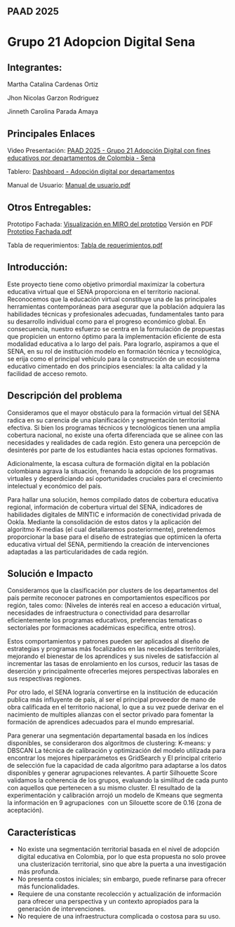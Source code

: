 ## PAAD 2025
# Grupo 21 Adopcion Digital Sena

## Integrantes:

Martha Catalina Cardenas Ortiz

Jhon Nicolas Garzon Rodriguez

Jinneth Carolina Parada Amaya

## Principales Enlaces

Video Presentación: [PAAD 2025 - Grupo 21 Adopción Digital con fines educativos por departamentos de Colombia - Sena](https://youtu.be/kWAqvUXTq8c)

Tablero: [Dashboard - Adopción digital por departamentos](https://lookerstudio.google.com/reporting/30ea9b0b-af30-4292-8a12-193cff8c6e32/page/p_ixlwkaapsd)

Manual de Usuario: [Manual de usuario.pdf](https://github.com/CarolinaParada07/PAAD_G21_AdopcionDigitalSena/blob/main/Manual%20del%20usuario.pdf)

## Otros Entregables:

Prototipo Fachada: [Visualización en MIRO del prototipo](https://miro.com/app/board/uXjVIGoVpIs=/)  Versión en PDF [Prototipo Fachada.pdf](https://github.com/CarolinaParada07/PAAD_G21_AdopcionDigitalSena/blob/main/MIAD%20-%20PAAD%20-%20PAPER%20PROTOTYPE.pdf)

Tabla de requerimientos: [Tabla de requerimientos.pdf](https://github.com/CarolinaParada07/PAAD_G21_AdopcionDigitalSena/blob/main/Tabla%20de%20requerimientos.pdf)

## Introducción:

Este proyecto tiene como objetivo primordial maximizar la cobertura educativa virtual que el SENA proporciona en el territorio nacional. Reconocemos que la educación virtual constituye una de las principales herramientas contemporáneas para asegurar que la población adquiera las habilidades técnicas y profesionales adecuadas, fundamentales tanto para su desarrollo individual como para el progreso económico global. En consecuencia, nuestro esfuerzo se centra en la formulación de propuestas que propicien un entorno óptimo para la implementación eficiente de esta modalidad educativa a lo largo del país. Para lograrlo, aspiramos a que el SENA, en su rol de institución modelo en formación técnica y tecnológica, se erija como el principal vehículo para la construcción de un ecosistema educativo cimentado en dos principios esenciales: la alta calidad y la facilidad de acceso remoto.

## Descripción del problema

Consideramos que el mayor obstáculo para la formación virtual del SENA radica en su carencia de una planificación y segmentación territorial efectiva. Si bien los programas técnicos y tecnológicos tienen una amplia cobertura nacional, no existe una oferta diferenciada que se alinee con las necesidades y realidades de cada región. Esto genera una percepción de desinterés por parte de los estudiantes hacia estas opciones formativas.

Adicionalmente, la escasa cultura de formación digital en la población colombiana agrava la situación, frenando la adopción de los programas virtuales y desperdiciando así oportunidades cruciales para el crecimiento intelectual y económico del país.

Para hallar una solución, hemos compilado datos de cobertura educativa regional, información de cobertura virtual del SENA, indicadores de habilidades digitales de MINTIC e información de conectividad privada de Ookla. Mediante la consolidación de estos datos y la aplicación del algoritmo K-medias (el cual detallaremos posteriormente), pretendemos proporcionar la base para el diseño de estrategias que optimicen la oferta educativa virtual del SENA, permitiendo la creación de intervenciones adaptadas a las particularidades de cada región.

## Solución e Impacto 

Consideramos que la clasificación por clusters de los departamentos del país permite reconocer patrones en comportamientos específicos por región, tales como: (Niveles de interés real en acceso a educación virtual, necesidades de infraestructura o conectividad para desarrollar eficientemente los programas educativos, preferencias tematicas o sectoriales por formaciones académicas especifica, entre otros). 

Estos comportamientos y patrones pueden ser aplicados al diseño de estrategias y programas más focalizados en las necesidades territoriales, mejorando el bienestar de los aprendices y sus niveles de satisfacción al incrementar las tasas de enrolamiento en los cursos, reducir las tasas de deserción y principalmente ofrecerles mejores perspectivas laborales en sus respectivas regiones.

Por otro lado, el SENA lograría convertirse en la institución de educación publica más influyente de país, al ser el principal proveedor de mano de obra calificada en el territorio nacional, lo que a su vez puede derivar en el nacimiento de multiples alianzas con el sector privado para fomentar la formación de aprendices adecuados para el mundo empresarial. 

Para generar una segmentación departamental basada en los índices disponibles, se consideraron dos algoritmos de clustering: K-means: y DBSCAN
La técnica de calibración y optimización del modelo utilizada para encontrar los mejores hiperparámetos es GridSearch y El principal criterio de selección fue la capacidad de cada algoritmo para adaptarse a los datos disponibles y generar agrupaciones relevantes. A partir Silhouette Score validamos la coherencia de los grupos, evaluando la similitud de cada punto con aquellos que pertenecen a su mismo cluster.
El resultado de la experimentación y calibración arrojó un modelo de Kmeans que segmenta la información en 9 agrupaciones  con un Silouette score de 0.16 (zona de aceptación).

## Características 

- No existe una segmentación territorial basada en el nivel de adopción digital educativa en Colombia, por lo que esta propuesta no solo provee una clusterización territorial, sino que abre la puerta a una investigación más profunda.
- No presenta costos iniciales; sin embargo, puede refinarse para ofrecer más funcionalidades.
- Requiere de una constante recolección y actualización de información para ofrecer una perspectiva y un contexto apropiados para la generación de intervenciones.
- No requiere de una infraestructura complicada o costosa para su uso.










